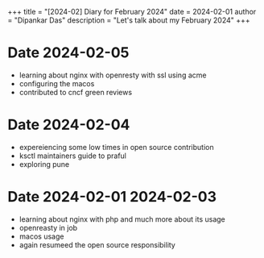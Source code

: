 +++
title = "[2024-02] Diary for February 2024"
date = 2024-02-01
author = "Dipankar Das"
description = "Let's talk about my February 2024"
+++

# Date 2024-02-05
* learning about nginx with openresty with ssl using acme
* configuring the macos
* contributed to cncf green reviews

# Date 2024-02-04
* expereiencing some low times in open source contribution
* ksctl maintainers guide to praful
* exploring pune

# Date 2024-02-01 2024-02-03
* learning about nginx with php and much more about its usage
* openreasty in job
* macos usage
* again resumeed the open source responsibility
